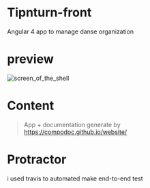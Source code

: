 # Tipnturn-front
Angular 4 app to manage danse organization

# preview #
![screen_of_the_shell](http://jenaye.fr/tipnturn-preview.png)

# Content #

> App + documentation generate by https://compodoc.github.io/website/


# Protractor  #

i used travis to automated make end-to-end test